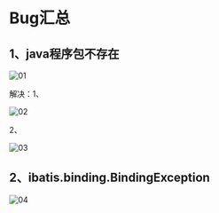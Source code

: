 # Bug汇总

## 1、java程序包不存在

![01](F:\尚硅谷\Java课件汇总\bug汇总\imgs\01.png)



解决：1、

![02](F:\尚硅谷\Java课件汇总\bug汇总\imgs\02.png)



2、

![03](F:\尚硅谷\Java课件汇总\bug汇总\imgs\03.png)

## 2、ibatis.binding.BindingException

![04](F:\尚硅谷\Java课件汇总\bug汇总\imgs\04.png)